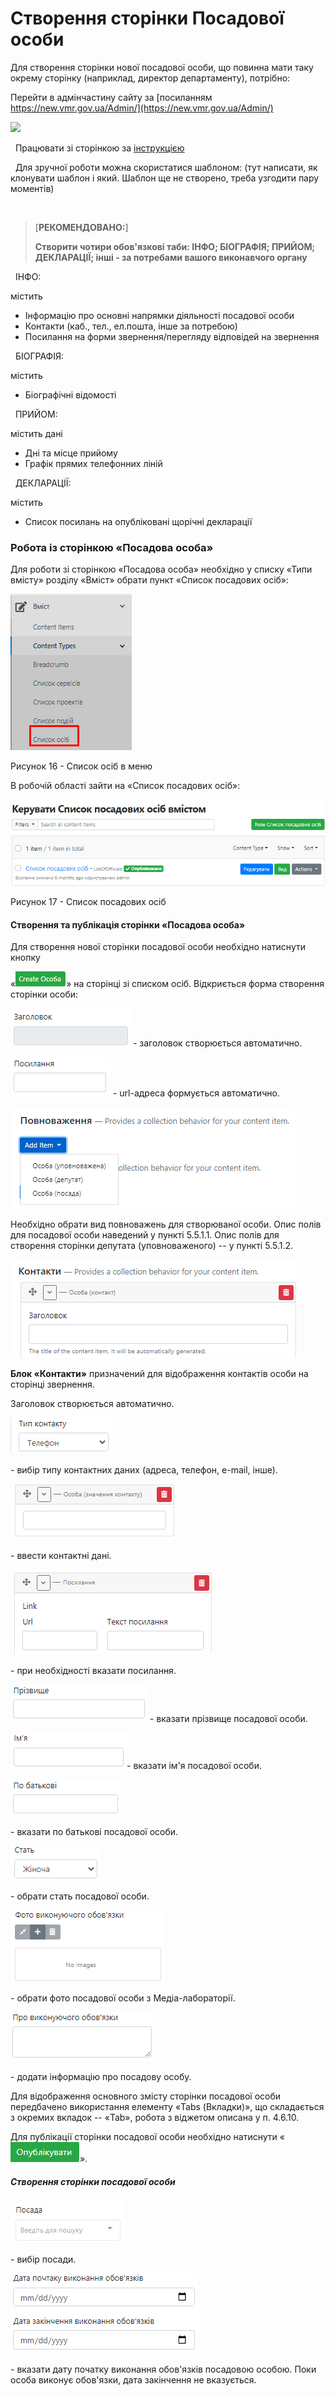 # Створення сторінки Посадової особи

Для створення сторінки нової посадової особи, що повинна мати таку окрему сторінку (наприклад, директор департаменту), потрібно:

Перейти в адмінчастину сайту за [посиланням https://new.vmr.gov.ua/Admin/](https://new.vmr.gov.ua/Admin/)

[<img ng-src="https://s3.invisionapp-cdn.com/storage.invisionapp.com/screens/thumbnails/430721637.png?x-amz-meta-iv=6&amp;response-cache-control=max-age%3D2419200&amp;x-amz-meta-mdi=0&amp;x-amz-meta-ck=34086e81eaff231f9773c902d011effa&amp;AWSAccessKeyId=AKIAWCDCF6QSLTS7LRWT&amp;Expires=1630454400&amp;Signature=OL0JuTlO6cXS5JkLaLjwpwLGflw%3D" src="https://s3.invisionapp-cdn.com/storage.invisionapp.com/screens/thumbnails/430721637.png?x-amz-meta-iv=6&amp;response-cache-control=max-age%3D2419200&amp;x-amz-meta-mdi=0&amp;x-amz-meta-ck=34086e81eaff231f9773c902d011effa&amp;AWSAccessKeyId=AKIAWCDCF6QSLTS7LRWT&amp;Expires=1630454400&amp;Signature=OL0JuTlO6cXS5JkLaLjwpwLGflw%3D">](https://projects.invisionapp.com/share/WFY7D2TXER5#/screens/433496779)

&nbsp;
Працювати зі сторінкою за [інструкцією](https://docs.vmr.gov.ua/ContentEditors/ContentEditor_Manual/#_31)

&nbsp;
Для зручної роботи можна скористатися шаблоном: (тут написати, як клонувати шаблон і який. Шаблон ще не створено, треба узгодити пару моментів) 

&nbsp;
> [**РЕКОМЕНДОВАНО:**]
> 
> **Створити чотири обов'язкові таби: ІНФО; БІОГРАФІЯ; ПРИЙОМ; ДЕКЛАРАЦІЇ; 
> інші - за потребами вашого виконавчого органу**

&nbsp;
ІНФО:

містить
- Інформацію про основні напрямки діяльності посадової особи
- Контакти (каб., тел., ел.пошта, інше за потребою)
- Посилання на форми звернення/перегляду відповідей на звернення

&nbsp;
БІОГРАФІЯ:

містить 
- Біографічні відомості

&nbsp;
ПРИЙОМ:

містить дані
- Дні та місце прийому
- Графік прямих телефонних ліній

&nbsp;
ДЕКЛАРАЦІЇ:

містить
- Список посилань на опубліковані щорічні декларації

### Робота із сторінкою «Посадова особа»

Для роботи зі сторінкою «Посадова особа» необхідно у списку «Типи
вмісту» розділу «Вміст» обрати пункт «Список посадових осіб»:

![](assets/media/image113.png)

Рисунок 16 - Список осіб в меню

В робочій області зайти на «Список посадових осіб»:

![](assets/media/image114.png)

Рисунок 17 - Список посадових осіб

#### Створення та публікація сторінки «Посадова особа»

Для створення нової сторінки посадової особи необхідно натиснути кнопку

«![](assets/media/image115.png)» на сторінці зі списком осіб. Відкриється
форма створення сторінки особи:

![](assets/media/image116.png) - заголовок створюється автоматично.

![](assets/media/image76.png) - url-адреса формується автоматично.

![](assets/media/image117.png)

Необхідно обрати вид повноважень для створюваної особи. Опис полів для
посадової особи наведений у пункті 5.5.1.1. Опис полів для створення
сторінки депутата (уповноваженого) -- у пункті 5.5.1.2.

![](assets/media/image118.png)

**Блок «Контакти»** призначений для відображення контактів особи на
сторінці звернення.

Заголовок створюється автоматично.

![](assets/media/image119.png)

\- вибір типу контактних даних (адреса, телефон, e-mail, інше).

![](assets/media/image120.png)

\- ввести контактні дані.

![](assets/media/image121.png)

\- при необхідності вказати посилання.

![](assets/media/image122.png) - вказати прізвище посадової особи.

![](assets/media/image123.png)- вказати ім'я посадової особи.

![](assets/media/image124.png)

\- вказати по батькові посадової особи.

![](assets/media/image125.png)

\- обрати стать посадової особи.

![](assets/media/image126.png)

\- обрати фото посадової особи з Медіа-лабораторії.

![](assets/media/image127.png)

\- додати інформацію про посадову особу.

Для відображення основного змісту сторінки посадової особи передбачено
використання елементу «Tabs (Вкладки)», що складається з окремих вкладок
-- «Tab», робота з віджетом описана у п. 4.6.10.

Для публікації сторінки посадової особи необхідно натиснути
«![](assets/media/image85.png)».

##### Створення сторінки посадової особи

![](assets/media/image128.png)

\- вибір посади.

![](assets/media/image129.png)

\- вказати дату початку виконання обов'язків посадовою особою. Поки
особа виконує обов'язки, дата закінчення не вказується.

